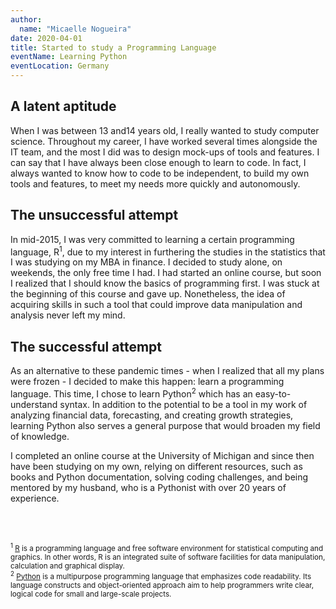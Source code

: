 ```yaml
---
author:
  name: "Micaelle Nogueira"
date: 2020-04-01
title: Started to study a Programming Language
eventName: Learning Python
eventLocation: Germany
---
```


## A latent aptitude

When I was between 13 and14 years old, I really wanted to study computer science. Throughout my career, I have worked several times alongside the IT team, and the most I did was to design mock-ups of tools and features. I can say that I have always been close enough to learn to code. In fact, I always wanted to know how to code to be independent, to build my own tools and features, to meet my needs more quickly and autonomously.

## The unsuccessful attempt

In mid-2015, I was very committed to learning a certain programming language, R<sup>1</sup>, due to my interest in furthering the studies in the statistics that I was studying on my MBA in finance. I decided to study alone, on weekends, the only free time I had. I had started an online course, but soon I realized that I should know the basics of programming first. I was stuck at the beginning of this course and gave up. Nonetheless, the idea of acquiring skills in such a tool that could improve data manipulation and analysis never left my mind.

## The successful attempt

As an alternative to these pandemic times - when I realized that all my plans were frozen - I decided to make this happen: learn a programming language. This time, I chose to learn Python<sup>2</sup> which has an easy-to-understand syntax. In addition to the potential to be a tool in my work of analyzing financial data, forecasting, and creating growth strategies, learning Python also serves a general purpose that would broaden my field of knowledge.

I completed an online course at the University of Michigan and since then have been studying on my own, relying on different resources, such as books and Python documentation, solving coding challenges, and being mentored by my husband, who is a Pythonist with over 20 years of experience.

<br/>
<br/>

<small><sup>1</sup> [R](https://www.r-project.org/) is a programming language and free software environment for statistical computing and graphics. In other words, R is an integrated suite of software facilities for data manipulation, calculation and graphical display.</small><br/>
<small><sup>2</sup> [Python](https://www.python.org/) is a multipurpose programming language that emphasizes code readability. Its language constructs and object-oriented approach aim to help programmers write clear, logical code for small and large-scale projects.